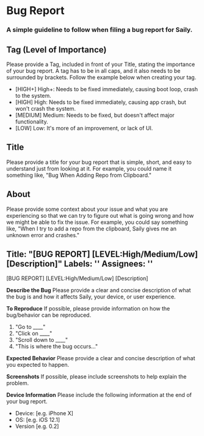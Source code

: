 # Bug Report
### A simple guideline to follow when filing a bug report for Saily.

## Tag (Level of Importance)
Please provide a Tag, included in front of your Title, stating the importance of your bug report. A tag has 
to be in all caps, and it also needs to be surrounded by brackets. Follow the example below when creating your tag.

- [HIGH+]
High+: Needs to be fixed immediately, causing boot loop, crash to the system.
- [HIGH]
High: Needs to be fixed immediately, causing app crash, but won't crash the system.
- [MEDIUM]
Medium: Needs to be fixed, but doesn't affect major functionality.
- [LOW]
Low: It's more of an improvement, or lack of UI.


## Title 
Please provide a title for your bug report that is simple, short, and easy to understand just from looking
at it. For example, you could name it something like, "Bug When Adding Repo from Clipboard."

## About
Please provide some context about your issue and what you are experiencing so that we can try to figure out
what is going wrong and how we might be able to fix the issue. For example, you could say something like,
"When I try to add a repo from the clipboard, Saily gives me an unknown error and crashes."

Title: "[BUG REPORT] [LEVEL:High/Medium/Low] [Description]"
Labels: ''
Assignees: ''
-

[BUG REPORT] [LEVEL:High/Medium/Low] [Description]

**Describe the Bug**
Please provide a clear and concise description of what the bug is and how it affects Saily, your device, or user experience.

**To Reproduce**
If possible, please provide information on how the bug/behavior can be reproduced.
1. "Go to ____"
2. "Click on ____"
3. "Scroll down to ____"
4. "This is where the bug occurs..."

**Expected Behavior**
Please provide a clear and concise description of what you expected to happen.

**Screenshots**
If possible, please include screenshots to help explain the problem.

**Device Information**
Please include the following information at the end of your bug report.
 - Device: [e.g. iPhone X]
 - OS: [e.g. iOS 12.1]
 - Version [e.g. 0.2]
